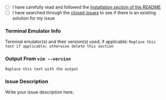 <!--
  If you are making a feature request, feel free to delete all of this template text.

  If you need help (especially related to color rendering/incorrect colors) or are filing a bug, please ensure
  that you've checked all boxes and provided all requested information in the template below before submitting.

  Thank you!
-->
- [ ] I have carefully read and followed the [Installation section of the README](https://github.com/joshdick/onedark.vim#installation)
- [ ] I have searched through the [closed issues](https://github.com/joshdick/onedark.vim/issues?q=is%3Aissue+is%3Aclosed) to see if there is an existing solution for my issue

### Terminal Emulator Info

Terminal emulator(s) and their version(s) used, if applicable: `Replace this text if applicable; otherwise delete this section`

### Output From `vim --version`

```
Replace this text with the output
```

### Issue Description

Write your issue description here.
